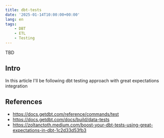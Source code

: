 ```yaml
---
title: dbt-tests
date: '2025-01-14T10:00:00+00:00'
lang: en
tags:
    - DBT
    - ETL
    - Testing
---
```


TBD

## Intro ##

In this article I'll be following dbt testing approach with great expectations integration

## References ##

* <https://docs.getdbt.com/reference/commands/test>
* <https://docs.getdbt.com/docs/build/data-tests>
* <https://zoltanctoth.medium.com/boost-your-dbt-tests-using-great-expectations-in-dbt-1c2d33d53fb3>
